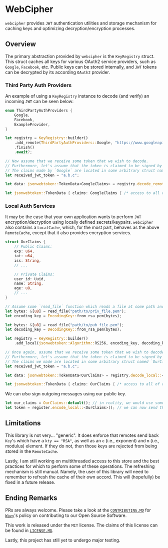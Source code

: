 # WebCipher
`webcipher` provides `JWT` authentication utilities and storage mechanism for caching keys and optimizing decryption/encryption processes.

## Overview
The primary abstraction provided by `webcipher` is the `KeyRegistry` struct.
This struct caches all keys for various OAuth2 service providers, such as `Google`, `Facebook`, etc.
Public keys can be stored internally, and `JWT` tokens can be decrypted by its according `OAuth2` provider.

### Third Party Auth Providers
An example of using a `KeyRegistry` instance to decode (and verify) an incoming `JWT` can be seen below:
```rust
enum ThirdPartyAuthProviders {
    Google,
    Facebook,
    ExampleProvider,
}

let registry = KeyRegistry::builder()
    .add_remote(ThirdPartyAuthProviders::Google, "https://www.googleapis.com/oauth2/v2/certs")
    .finish()
    .await?;

// Now assume that we receive some token that we wish to decode.
// Furthermore, let's assume that the token is claimed to be signed by `Google`.
// The claims made by `Google` are located in some arbitrary struct named `GoogleClaims` (defined elsewhere).
let received_jwt_token = "a.b.c";

let data: jsonwebtoken::TokenData<GoogleClaims> = registry.decode_remote::<GoogleClaims>(ThirdPartyAuthProviders::Google)?;

let jsonwebtoken::TokenData { claims: GoogleClaims { /* access to all of Google's claims! */ .. }, .. } = data;
```

### Local Auth Services
It may be the case that your own application wants to perform `JWT` encryption/decryption using locally defined secrets/keypairs.
`webcipher` also contains a `LocalCache`, which, for the most part, behaves as the above `RemoteCache`, except that it also provides encryption services.

```rust
struct OurClaims {
    // Public Claims:
    exp: u64,
    iat: u64,
    iss: String,
    // ...

    // Private Claims:
    user_id: Uuid,
    name: String,
    age: u8,
    // ...
}

// Assume some `read_file` function which reads a file at some path and returns the read bytes.
let bytes: &[u8] = read_file("path/to/priv_file.pem");
let encoding_key = EncodingKey::from_rsa_pem(bytes);

let bytes: &[u8] = read_file("path/to/pub_file.pem");
let decoding_key = DecodingKey::from_rsa_pem(bytes);

let registry = KeyRegistry::builder()
    .add_local(jsonwebtoken::Algorithm::RS256, encoding_key, decoding_key);

// Once again, assume that we receive some token that we wish to decode.
// Furthermore, let's assume that the token is claimed to be signed by us!
// The claims we made are located in some arbitrary struct named `OurClaims`.
let received_jwt_token = "a.b.c";

let data: jsonwebtoken::TokenData<OurClaims> = registry.decode_local::<OurClaims>()?;

let jsonwebtoken::TokenData { claims: OurClaims { /* access to all of our claims! */ .. }, .. } = data;
```

We can *also* sign outgoing messages using our public key.

```rust
let our_claims = OurClaims::default(); // in reality, we would use some actual data, not default data.
let token = register.encode_local::<OurClaims>(); // we can now send this token to someone else!
```

## Limitations
This library is not very... "generic".
It does enforce that remotes send back `Key`'s which have a `kty == "RSA"`, as well as an `e` (i.e., exponent) and `m` (i.e., modulus) element.
If they do not, then those keys are rejected from being stored in the `RemoteCache`.

Lastly, I am still working on multithreaded access to this store and the best practices for which to perform some of these operations.
The refreshing mechanism is still manual.
Namely, the user of this library will need to remember to refresh the cache of their own accord.
This will (hopefully) be fixed in a future release.

## Ending Remarks
PRs are always welcome.
Please take a look at the [`CONTRIBUTING.MD`](CONTRIBUTING.md) for [`Wavy`](https://hiwavy.com)'s policy on contributing to our Open Source Software.

This work is released under the `MIT` license.
The claims of this license can be found in [`LICENSE.MD`](LICENSE.md).

Lastly, this project has still yet to undergo major testing.
